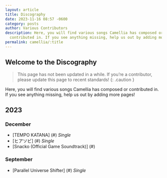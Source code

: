 ```yaml
---
layout: article
title: Discography
date: 2023-11-16 08:57 -0600
category: posts
author: Various Contributors
description: Here, you will find various songs Camellia has composed or
  contributed in. If you see anything missing, help us out by adding more pages!
permalink: camellia/:title
---
```


## Welcome to the Discography

> This page has not been updated in a while. If you’re a contributor, please update this page to recent standards!
{: .caution }

Here, you will find various songs Camellia has composed or contributed in. If you see anything missing, help us out by adding more pages!

## 2023

### December

- [TEMPO KATANA] (#) *Single*
- [ヒアソビ] (#) *Single*
- [Snacko (Official Game Soundtrack)] (#)
### September
- [Parallel Universe Shifter] (#) *Single*



